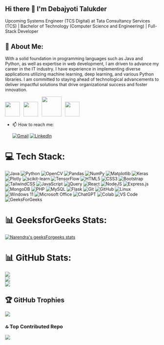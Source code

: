 ## Hi there 👋 I'm Debajyoti Talukder

Upcoming Systems Engineer (TCS Digital) at Tata Consultancy Services (TCS) | Bachelor of Technology (Computer Science and Engineering) | Full-Stack Developer

<h2>💫 About Me: </h2>

With a solid foundation in programming languages such as Java and Python, as well as expertise in web development, I am driven to advance my career in the IT industry. I have experience in implementing diverse applications utilizing machine learning, deep learning, and various Python libraries. I am committed to staying ahead of technological advancements to deliver impactful solutions that drive organizational success and foster innovation. 


<p><a href ="https://drive.google.com/file/d/1AOWUeriQLTpYrJ1Gf8AU6En71ykninMd/view?usp=sharing"><img src="https://github.com/user-attachments/assets/ee1ef23e-0331-48ff-b022-601f0eeae554" width="48"></a> &nbsp;
  <a href ="https://www.credly.com/users/debajyoti-talukder"><img src="https://github.com/user-attachments/assets/c3f11c6b-c52c-4e7a-b5d5-dd078f29b7c9" width="48"></a> &nbsp;
  <a href ="#"><img src="https://github.com/user-attachments/assets/6c687138-9f71-47b2-8f03-4899d08bdcc6" width="65"></a> &nbsp;
  <a href ="https://www.geeksforgeeks.org/user/debajyotitalukder2001/"><img src="https://github.com/user-attachments/assets/6cb0e1e6-860a-458d-a4c3-6c7a7296e8a3" width="48"></a></p>

- 📫 How to reach me: <br> 


  [![Gmail](https://img.shields.io/badge/Gmail-D14836?logo=gmail&logoColor=white)](mailto:debojyoti.talukder.2017@gmail.com)
  [![LinkedIn](https://img.shields.io/badge/linkedin-%230077B5.svg?logo=linkedin&logoColor=white)](https://in.linkedin.com/in/debajyoti-talukder)
  
  
<!--
**DebajyotiTalukder2001/DebajyotiTalukder2001** is a ✨ _special_ ✨ repository because its `README.md` (this file) appears on your GitHub profile.

Here are some ideas to get you started:

- 🔭 I’m currently working on ...
- 🌱 I’m currently learning Full-Stack Development
- 👯 I’m looking to collaborate on ...
- 🤔 I’m looking for help with ...
- 💬 Ask me about ...
- 📫 How to reach me: ...
- 😄 Pronouns: ...
- ⚡ Fun fact: ...
-->


# 💻 Tech Stack:
![Java](https://img.shields.io/badge/java-%23ED8B00.svg?style=plastic&logo=openjdk&logoColor=white) ![Python](https://img.shields.io/badge/python-3670A0?style=plastic&logo=python&logoColor=ffdd54) ![OpenCV](https://img.shields.io/badge/opencv-%23white.svg?style=plastic&logo=opencv&logoColor=white)  ![Pandas](https://img.shields.io/badge/pandas-%23150458.svg?style=plastic&logo=pandas&logoColor=white) ![NumPy](https://img.shields.io/badge/numpy-%23013243.svg?style=plastic&logo=numpy&logoColor=white) ![Matplotlib](https://img.shields.io/badge/Matplotlib-%23ffffff.svg?style=plastic&logo=Matplotlib&logoColor=black) ![Keras](https://img.shields.io/badge/Keras-%23D00000.svg?style=plastic&logo=Keras&logoColor=white) ![Plotly](https://img.shields.io/badge/Plotly-%233F4F75.svg?style=plastic&logo=plotly&logoColor=white) ![scikit-learn](https://img.shields.io/badge/scikit--learn-%23F7931E.svg?style=plastic&logo=scikit-learn&logoColor=white) ![TensorFlow](https://img.shields.io/badge/TensorFlow-%23FF6F00.svg?style=plastic&logo=TensorFlow&logoColor=white) ![HTML5](https://img.shields.io/badge/html5-%23E34F26.svg?style=plastic&logo=html5&logoColor=white) ![CSS3](https://img.shields.io/badge/css3-%231572B6.svg?style=plastic&logo=css3&logoColor=white) ![Bootstrap](https://img.shields.io/badge/bootstrap-%238511FA.svg?style=plastic&logo=bootstrap&logoColor=white) ![TailwindCSS](https://img.shields.io/badge/tailwindcss-%2338B2AC.svg?style=plastic&logo=tailwind-css&logoColor=white) ![JavaScript](https://img.shields.io/badge/javascript-%23323330.svg?style=plastic&logo=javascript&logoColor=%23F7DF1E) ![jQuery](https://img.shields.io/badge/jquery-%230769AD.svg?style=plastic&logo=jquery&logoColor=white) ![React](https://img.shields.io/badge/react-%2320232a.svg?style=plastic&logo=react&logoColor=%2361DAFB)  ![NodeJS](https://img.shields.io/badge/node.js-6DA55F?style=plastic&logo=node.js&logoColor=white) ![Express.js](https://img.shields.io/badge/express.js-%23404d59.svg?style=plastic&logo=express&logoColor=%2361DAFB) ![MongoDB](https://img.shields.io/badge/MongoDB-%234ea94b.svg?style=plastic&logo=mongodb&logoColor=white) ![PHP](https://img.shields.io/badge/php-%23777BB4.svg?style=plastic&logo=php&logoColor=white) ![MySQL](https://img.shields.io/badge/mysql-4479A1.svg?style=plastic&logo=mysql&logoColor=white) ![Flask](https://img.shields.io/badge/flask-%23000.svg?style=plastic&logo=flask&logoColor=white)  ![Git](https://img.shields.io/badge/git-%23F05033.svg?style=plastic&logo=git&logoColor=white) ![GitHub](https://img.shields.io/badge/github-%23121011.svg?style=plastic&logo=github&logoColor=white) ![Linux](https://img.shields.io/badge/Linux-FCC624?style=plastic&logo=linux&logoColor=black)  ![Windows 11](https://img.shields.io/badge/Windows%2011-%230079d5.svg?style=plastic&logo=Windows%2011&logoColor=white) ![Microsoft Office](https://img.shields.io/badge/Microsoft_Office-D83B01?style=plastic&logo=microsoft-office&logoColor=white) ![ChatGPT](https://img.shields.io/badge/ChatGPT-74aa9c?style=plastic&logo=openai&logoColor=white) ![Colab](https://img.shields.io/badge/Colab-F9AB00?style=plastic&logo=googlecolab&color=525252) ![VS Code](https://img.shields.io/badge/Visual_Studio_Code-0078D4?style=plastic&logo=visual%20studio%20code&logoColor=white) ![GeeksForGeeks](https://img.shields.io/badge/GeeksforGeeks-gray?style=plastic&logo=geeksforgeeks&logoColor=35914c)  
 
# 📊 GeeksforGeeks Stats: 
[![Narendra's geeksForgeeks stats](https://geeks-for-geeks-stats-api.vercel.app/?userName=debajyotitalukder2001)](https://www.geeksforgeeks.org/user/debajyotitalukder2001/)

# 📊 GitHub Stats:
![](https://github-readme-stats.vercel.app/api?username=DebajyotiTalukder2001&theme=dark&hide_border=false&include_all_commits=false&count_private=false)<br/>
![](https://github-readme-streak-stats.herokuapp.com/?user=DebajyotiTalukder2001&theme=dark&hide_border=false)<br/>
![](https://github-readme-stats.vercel.app/api/top-langs/?username=DebajyotiTalukder2001&theme=dark&hide_border=false&include_all_commits=false&count_private=false&layout=compact)

## 🏆 GitHub Trophies
![](https://github-profile-trophy.vercel.app/?username=DebajyotiTalukder2001&theme=radical&no-frame=false&no-bg=false&margin-w=4)

### 🔝 Top Contributed Repo
![](https://github-contributor-stats.vercel.app/api?username=DebajyotiTalukder2001&limit=8&theme=dark&combine_all_yearly_contributions=true)

<!-- Proudly created with GPRM ( https://gprm.itsvg.in ) -->
